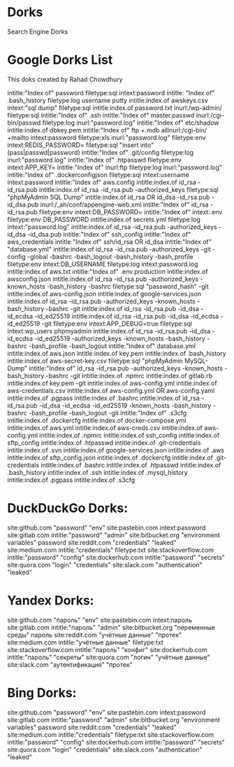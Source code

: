 # Dorks
Search Engine Dorks 

# Google Dorks List
This doks created by Rahad Chowdhury

intitle:"Index of" password
filetype:sql intext:password
intitle: "Index of" .bash_history
filetype:log username putty
intitle:index.of awskeys.csv
intext:"sql dump" filetype:sql
intitle:index.of password.txt
inurl:/wp-admin/ filetype:sql
intitle:"Index of" .ssh
intitle:"Index of" master.passwd
inurl:/cgi-bin/passwd
filetype:log inurl:"password.log"
intitle:"Index of" etc/shadow
intitle:index.of dbkey.pem
intitle:"Index of" ftp +.mdb allinurl:/cgi-bin/ +mailto
intext:password filetype:xls
inurl:"password.log"
filetype:env intext:REDIS_PASSWORD=
filetype:sql "insert into" (pass|passwd|password)
intitle:"Index of" .git/config
filetype:log inurl:"password.log"
intitle:"Index of" .htpasswd
filetype:env intext:APP_KEY=
intitle:"Index of" inurl:ftp
filetype:log inurl:"password.log"
intitle:"Index of" .dockerconfigjson
filetype:sql intext:username intext:password
intitle:"Index of" aws.config
intitle:index.of id_rsa -id_rsa.pub
intitle:index.of id_rsa -id_rsa.pub -authorized_keys
filetype:sql "phpMyAdmin SQL Dump"
intitle:index.of id_rsa OR id_dsa -id_rsa.pub -id_dsa.pub
inurl:/_ah/conf/appengine-web.xml
intitle:"Index of" id_rsa -id_rsa.pub
filetype:env intext:DB_PASSWORD=
intitle:"Index of" intext:.env
filetype:env DB_PASSWORD
intitle:index.of secrets.yml
filetype:log intext:"password.log"
intitle:index.of id_rsa -id_rsa.pub -authorized_keys -id_dsa -id_dsa.pub
intitle:"Index of" ssh_config
intitle:"Index of" aws_credentials
intitle:"Index of" ssh/id_rsa OR id_dsa
intitle:"Index of" "database.yml"
intitle:index.of id_rsa -id_rsa.pub -authorized_keys -git -config -global -bashrc -bash_logout -bash_history -bash_profile
filetype:env intext:DB_USERNAME
filetype:log intext:password.log
intitle:index.of aws.txt
intitle:"Index of" .env.production
intitle:index.of awsconfig.json
intitle:index.of id_rsa -id_rsa.pub -authorized_keys -known_hosts -bash_history -bashrc
filetype:sql "password_hash" -git
intitle:index.of aws-config.json
intitle:index.of google-services.json
intitle:index.of id_rsa -id_rsa.pub -authorized_keys -known_hosts -bash_history -bashrc -git
intitle:index.of id_rsa -id_rsa.pub -id_dsa -id_ecdsa -id_ed25519
intitle:index.of id_rsa -id_rsa.pub -id_dsa -id_ecdsa -id_ed25519 -git
filetype:env intext:APP_DEBUG=true
filetype:sql intext:wp_users phpmyadmin
intitle:index.of id_rsa -id_rsa.pub -id_dsa -id_ecdsa -id_ed25519 -authorized_keys -known_hosts -bash_history -bashrc -bash_profile -bash_logout
intitle:"Index of" database.yml
intitle:index.of aws.json
intitle:index.of key.pem
intitle:index.of .bash_history
intitle:index.of aws-secret-key.csv
filetype:sql "phpMyAdmin MySQL-Dump"
intitle:"Index of" id_rsa -id_rsa.pub -authorized_keys -known_hosts -bash_history -bashrc -git
intitle:index.of .npmrc
intitle:index.of gitlab.rb
intitle:index.of key.pem -git
intitle:index.of aws-config.yml
intitle:index.of aws-credentials.csv
intitle:index.of aws-config.yml OR aws-config.yaml
intitle:index.of .pgpass
intitle:index.of .bashrc
intitle:index.of id_rsa -id_rsa.pub -id_dsa -id_ecdsa -id_ed25519 -known_hosts -bash_history -bashrc -bash_profile -bash_logout -git
intitle:"Index of" .s3cfg
intitle:index.of .dockercfg
intitle:index.of docker-compose.yml
intitle:index.of aws.yml
intitle:index.of aws-creds.csv
intitle:index.of aws-config.yml
intitle:index.of .npmrc
intitle:index.of ssh_config
intitle:index.of sftp_config
intitle:index.of .htpasswd
intitle:index.of .git-credentials
intitle:index.of .svn
intitle:index.of google-services.json
intitle:index.of .aws
intitle:index.of sftp_config.json
intitle:index.of .dockercfg
intitle:index.of .git-credentials
intitle:index.of .bashrc
intitle:index.of .htpasswd
intitle:index.of .bash_history
intitle:index.of .ssh
intitle:index.of .mysql_history
intitle:index.of .pgpass
intitle:index.of .s3cfg

# DuckDuckGo Dorks:

site:github.com "password" "env"
site:pastebin.com intext:password
site:gitlab.com intitle:"password" "admin"
site:bitbucket.org "environment variables" password
site:reddit.com "credentials" "leaked"
site:medium.com intitle:"credentials" filetype:txt
site:stackoverflow.com intitle:"password" "config"
site:dockerhub.com intitle:"password" "secrets"
site:quora.com "login" "credentials"
site:slack.com "authentication" "leaked"

# Yandex Dorks:

site:github.com "пароль" "env"
site:pastebin.com intext:пароль
site:gitlab.com intitle:"пароль" "admin"
site:bitbucket.org "переменные среды" пароль
site:reddit.com "учётные данные" "протек"
site:medium.com intitle:"учётные данные" filetype:txt
site:stackoverflow.com intitle:"пароль" "конфиг"
site:dockerhub.com intitle:"пароль" "секреты"
site:quora.com "логин" "учётные данные"
site:slack.com "аутентификация" "протек"

# Bing Dorks:

site:github.com "password" "env"
site:pastebin.com intext:password
site:gitlab.com intitle:"password" "admin"
site:bitbucket.org "environment variables" password
site:reddit.com "credentials" "leaked"
site:medium.com intitle:"credentials" filetype:txt
site:stackoverflow.com intitle:"password" "config"
site:dockerhub.com intitle:"password" "secrets"
site:quora.com "login" "credentials"
site:slack.com "authentication" "leaked"
